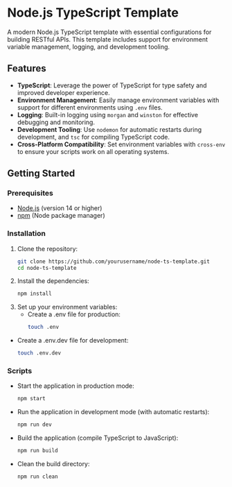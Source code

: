 # Node.js TypeScript Template

A modern Node.js TypeScript template with essential configurations for building RESTful APIs. This template includes support for environment variable management, logging, and development tooling.

## Features

- **TypeScript**: Leverage the power of TypeScript for type safety and improved developer experience.
- **Environment Management**: Easily manage environment variables with support for different environments using `.env` files.
- **Logging**: Built-in logging using `morgan` and `winston` for effective debugging and monitoring.
- **Development Tooling**: Use `nodemon` for automatic restarts during development, and `tsc` for compiling TypeScript code.
- **Cross-Platform Compatibility**: Set environment variables with `cross-env` to ensure your scripts work on all operating systems.

## Getting Started

### Prerequisites

- [Node.js](https://nodejs.org/) (version 14 or higher)
- [npm](https://www.npmjs.com/) (Node package manager)

### Installation

1. Clone the repository:
   ```bash
   git clone https://github.com/yourusername/node-ts-template.git
   cd node-ts-template

2. Install the dependencies:
    ```bash
   npm install

3. Set up your environment variables:
   - Create a .env file for production:
      ```bash
     touch .env

  - Create a .env.dev file for development:
      ```bash
     touch .env.dev

### Scripts

- Start the application in production mode:
   ```bash
  npm start

- Run the application in development mode (with automatic restarts):
   ```bash
  npm run dev

- Build the application (compile TypeScript to JavaScript):
   ```bash
  npm run build

- Clean the build directory:
   ```bash
  npm run clean
      


      
